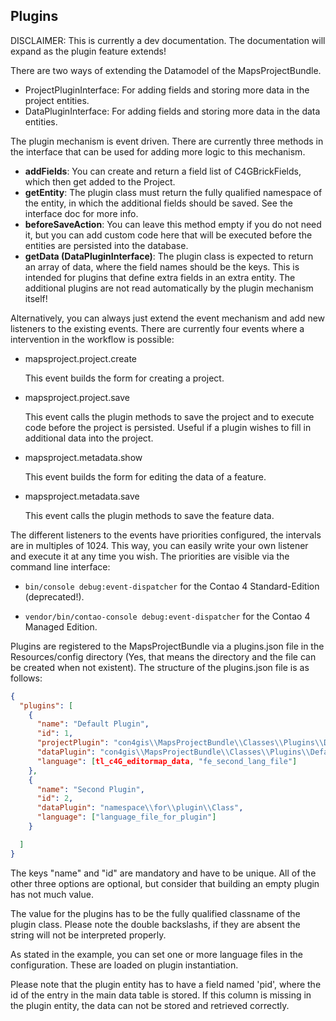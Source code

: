 ## Plugins
DISCLAIMER: This is currently a dev documentation. The documentation will expand as the plugin feature extends!

There are two ways of extending the Datamodel of the MapsProjectBundle.

- ProjectPluginInterface: For adding fields and storing more data in the project entities.
- DataPluginInterface: For adding fields and storing more data in the data entities.

The plugin mechanism is event driven. There are currently three methods in the interface that can
be used for adding more logic to this mechanism. 

- **addFields**: You can create and return a field list of C4GBrickFields, which then get added to the Project.
- **getEntity**: The plugin class must return the fully qualified namespace of the entity, in which the additional fields 
should be saved. See the interface doc for more info.
- **beforeSaveAction**: You can leave this method empty if you do not need it, but you can add custom code here that will be 
executed before the entities are persisted into the database.
- **getData (DataPluginInterface)**: The plugin class is expected to return an array of data, where the field names should
be the keys. This is intended for plugins that define extra fields in an extra entity. The additional plugins are not read 
automatically by the plugin mechanism itself!

Alternatively, you can always just extend the event mechanism and add new listeners to the existing events.
There are currently four events where a intervention in the workflow is possible:
- mapsproject.project.create

    This event builds the form for creating a project. 

- mapsproject.project.save

    This event calls the plugin methods to save the project and to execute code before the project is persisted. Useful
    if a plugin wishes to fill in additional data into the project.
- mapsproject.metadata.show

    This event builds the form for editing the data of a feature.
- mapsproject.metadata.save
    
    This event calls the plugin methods to save the feature data. 

The different listeners to the events have priorities configured, the intervals are in multiples of 1024.
This way, you can easily write your own listener and execute it at any time you wish. The priorities are visible via the 
command line interface:

- `bin/console debug:event-dispatcher` for the Contao 4 Standard-Edition (deprecated!).

- `vendor/bin/contao-console debug:event-dispatcher` for the Contao 4 Managed Edition.

Plugins are registered to the MapsProjectBundle via a plugins.json file in the 
Resources/config directory (Yes, that means the directory and the file can be created when not existent).
The structure of the plugins.json file is as follows: 

```json
{
  "plugins": [
    {
      "name": "Default Plugin",
      "id": 1,
      "projectPlugin": "con4gis\\MapsProjectBundle\\Classes\\Plugins\\DefaultProjectPlugin",
      "dataPlugin": "con4gis\\MapsProjectBundle\\Classes\\Plugins\\DefaultDataPlugin",
      "language": [tl_c4G_editormap_data, "fe_second_lang_file"]
    },
    {
      "name": "Second Plugin",
      "id": 2,
      "dataPlugin": "namespace\\for\\plugin\\Class",
      "language": ["language_file_for_plugin"]
    }

  ]
}
```
The keys "name" and "id" are mandatory and have to be unique. All of the other three options
are optional, but consider that building an empty plugin has not much value.


The value for the plugins has to be the fully qualified classname of the plugin class. Please note the double backslashs, 
if they are absent the string will not be interpreted properly.

As stated in the example, you can set one or more language files in the configuration. These are loaded on plugin instantiation.

Please note that the plugin entity has to have a field named 'pid', where the id of the entry in the main data table is stored.
If this column is missing in the plugin entity, the data can not be stored and retrieved correctly.